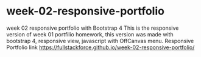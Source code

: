 # week-02-responsive-portfolio
week 02 responsive portfolio with Bootstrap 4
This is the responsive version of week 01 portfilio homework,
this version was made with bootstrap 4, responsive view, javascript with OffCanvas menu.
Responsive Portfolio link https://fullstackforce.github.io/week-02-responsive-portfolio/
